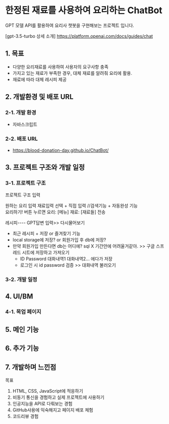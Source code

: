 # 한정된 재료를 사용하여 요리하는 ChatBot

GPT 모델 API를 활용하여 요리사 챗봇을 구현해보는 프로젝트 입니다.

[gpt-3.5-turbo 상세 소개]  https://platform.openai.com/docs/guides/chat

## 1. 목표
<!-- ### 1-1. 목표 -->
- 다양한 요리재료를 사용하여 사용자의 요구사항 충족
- 가지고 있는 재료가 부족한 경우, 대체 재료를 알려줘 요리에 활용.
- 재료에 따라 대체 레시피 제공

## 2. 개발환경 및 배포 URL
### 2-1. 개발 환경
- 자바스크립트
### 2-2. 배포 URL
- https://blood-donation-day.github.io/ChatBot/
## 3. 프로젝트 구조와 개발 일정
### 3-1. 프로젝트 구조

프로젝트 구조 입력

원하는 요리 입력
재료입력 선택 + 직접 입력   //검색기능 +  자동완성 기능  
요리하기! 버튼 누르면 요리: [메뉴] 재료: [재료들] 전송

레시피---- GPT답변 입력>> 다시물어보기 
- 최근 레시피 + 저장 or 즐겨찾기 기능
- local storage에 저장? or 회원가입 후 db에 저장?
- 만약 회원가입 만든다면 db는 어디에? sql X 기간안에 어려울거같아. >> 구글 스프레드 시트에 저장하고 가져오기 
    - ID Password 대화내역1 대화내역2... 에다가 저장
    - 로그인 시 id password 검증 >> 대화내역 불러오기
### 3-2. 개발 일정
## 4. UI/BM
### 4-1. 목업 페이지

## 5. 메인 기능
## 6. 추가 기능
## 7. 개발하며 느낀점

목표
1. HTML, CSS, JavaScript에 적응하기
2. 비동기 통신을 경험하고 실제 프로젝트에 사용하기
3. 인공지능을 API로 다뤄보는 경험
4. GitHub사용에 익숙해지고 페이지 배포 체험
5. 코드리뷰 경험



<!-- 채팅보내고 받을 때 활용할 기초 내용 정리
주제 뭐로하지?? 
주제: 메뉴와 재료를 알려주면 요리방법을 알려주는 챗봇

한정된 재료와 원하는 메뉴를 알려주면 해당 재료로 원하는 메뉴를 만드는 방법을 알려주는 챗봇
재료는 검색하여 선택 // 메뉴는 직접 입력

요리: 국수 재료: 면, 간장
기본대화내용
질문 & 답변  대화창  

질문내역 / 질문내역 초기화.
            메뉴바  
            메인 컨텐츠 다른 페이지 article 태그 받아와서 집어넣기 





주제: 아 이걸 멀로해야되나....




예시?
피자주문 
    1. 주소를 입력
        근처 피자집 검색
        가장 가까운 피자집 지도 >> 확인 클릭
    2. 메뉴선택
    각종 메뉴 / 옵션 (사이즈, 사이드메뉴)
    
    3.결제창 >> 결제  -->